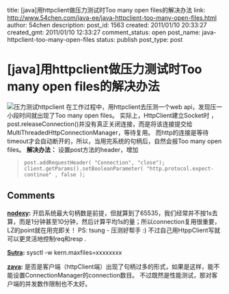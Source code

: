 title: [java]用httpclient做压力测试时Too many open files的解决办法
link: http://www.54chen.com/java-ee/java-httpclient-too-many-open-files.html
author: 54chen
description: 
post_id: 1563
created: 2011/01/10 20:33:27
created_gmt: 2011/01/10 12:33:27
comment_status: open
post_name: java-httpclient-too-many-open-files
status: publish
post_type: post

# [java]用httpclient做压力测试时Too many open files的解决办法

![压力测试httpclient](http://hc.apache.org/images/logos/httpcomponents.png) 在工作过程中，用httpclient去压测一个web api，发现压一小段时间就出现了Too many open files。 实际上，HttpClient建立Socket时 ，post.releaseConnection()并没有真正关闭连接，而是将该连接提交给 MultiThreadedHttpConnectionManager，等待复用。 而http的连接是等待timeout才会自动断开的，所以，当用完系统的句柄后，自然会报Too many open files。 **解决办法：** 设置post方法的header，增加 

> `post.addRequestHeader( "Connection", "close"); client.getParams().setBooleanParameter( "http.protocol.expect-continue" , false ); `

## Comments

**[nodexy](#14898 "2012-05-17 17:26:52"):** 开启系统最大句柄数是前提，但就算到了65535，我们经常并不按1s去算，而是1分钟甚至10分钟，然后计算平均1s的量；所以connection复用很重要，LZ的point就在用完即关！ PS: tsung - 压测好帮手 :) 不过自己用HtppClient写就可以更灵活地控制req和resp .

**[Sutra](#13324 "2011-01-13 23:56:42"):** sysctl -w kern.maxfiles=xxxxxxxx

**[zava](#13314 "2011-01-11 13:07:35"):** 是否是客户端（httpClient端）出现了句柄过多的形式，如果是这样，能不能设置ConnectionManager的connection数目。 不过既然是性能测试，那对客户端的并发数作限制也不太好。

